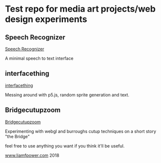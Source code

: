# Test repo for media art projects/web design experiments

## Speech Recognizer
[Speech Recognizer](https://liamfpower.com/codesnippets/speechrecognizer/)

A minimal speech to text interface

## interfacething
[interfacething](https://liamfpower.com/codesnippets/interfacething/)

Messing around with p5.js, random sprite generation and text.

## Bridgecutupzoom
[Bridgecutupzoom](https://liamfpower.com/codesnippets/bridgecutupzoom/)

Experimenting with webgl and burroughs cutup techniques on a short story "the Bridge"

feel free to use anything you want if you think it'll be useful.

<a>www.liamfpower.com</a> 2018
